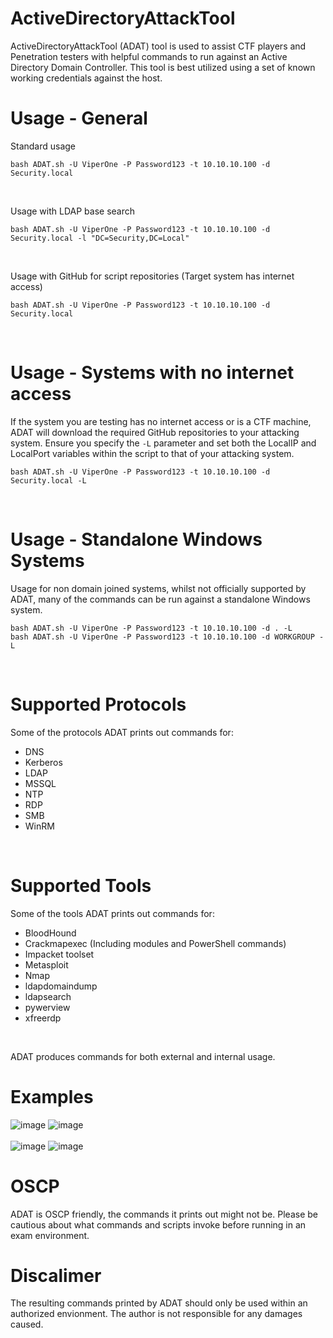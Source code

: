 # ActiveDirectoryAttackTool


ActiveDirectoryAttackTool (ADAT) tool is used to assist CTF players and Penetration testers with helpful commands to run against an Active Directory Domain Controller. This tool is best utilized using a set of known working credentials against the host.
<br/>

# Usage - General

Standard usage
```
bash ADAT.sh -U ViperOne -P Password123 -t 10.10.10.100 -d Security.local
```
<br/>

Usage with LDAP base search
```
bash ADAT.sh -U ViperOne -P Password123 -t 10.10.10.100 -d Security.local -l "DC=Security,DC=Local"
```
<br/>

Usage with GitHub for script repositories (Target system has internet access)
```
bash ADAT.sh -U ViperOne -P Password123 -t 10.10.10.100 -d Security.local
```
<br/>

# Usage - Systems with no internet access
If the system you are testing has no internet access or is a CTF machine, ADAT will download the required GitHub repositories to your attacking system. Ensure you specify the ```-L``` parameter and set both the LocalIP and LocalPort variables within the script to that of your attacking system.
```
bash ADAT.sh -U ViperOne -P Password123 -t 10.10.10.100 -d Security.local -L
```
<br/>

# Usage - Standalone Windows Systems

Usage for non domain joined systems, whilst not officially supported by ADAT, many of the commands can be run against a standalone Windows system.
```
bash ADAT.sh -U ViperOne -P Password123 -t 10.10.10.100 -d . -L
bash ADAT.sh -U ViperOne -P Password123 -t 10.10.10.100 -d WORKGROUP -L
```
<br/>

# Supported Protocols
Some of the protocols ADAT prints out commands for:

- DNS
- Kerberos
- LDAP
- MSSQL
- NTP
- RDP
- SMB
- WinRM
<br/>

# Supported Tools
Some of the tools ADAT prints out commands for:

- BloodHound
- Crackmapexec (Including modules and PowerShell commands)
- Impacket toolset
- Metasploit
- Nmap
- ldapdomaindump
- ldapsearch
- pywerview
- xfreerdp
<br/>


ADAT produces commands for both external and internal usage.
<br/>


# Examples

![image](https://user-images.githubusercontent.com/68926315/174434219-1a0df5a1-4805-4712-9b3b-8f7bcd9e3996.png)
![image](https://user-images.githubusercontent.com/68926315/174434159-33cd1e39-7ffa-4ca4-821e-3c0b196312aa.png)
<br/>
<br/>
![image](https://user-images.githubusercontent.com/68926315/174434192-43a4cf19-174f-41a8-922e-a84b80fbd4a1.png)
![image](https://user-images.githubusercontent.com/68926315/174434203-25e472d5-39f4-4024-acfc-19d2a83d2ca3.png)

# OSCP

ADAT is OSCP friendly, the commands it prints out might not be. Please be cautious about what commands and scripts invoke before running in an exam environment.

# Discalimer

The resulting commands printed by ADAT should only be used within an authorized envionment. The author is not responsible for any damages caused.
